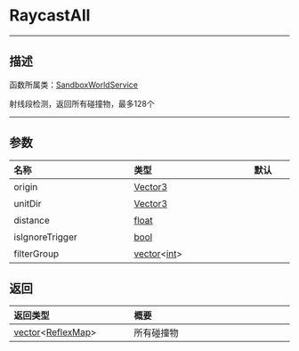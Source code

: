 
# RaycastAll
-----------------------------------------------------------------------------------------
## 描述

函数所属类：[SandboxWorldService](/Api/Class/GamePlay/SandboxWorldService.md)

射线段检测，返回所有碰撞物，最多128个

-----------------------------------------------------------------------------------------
## 参数

|<div style="width:200px">**名称**</div>|<div style="width:200px">**类型**</div>|<div style="width:200px">**默认**</div>|<div style="width:345px">**描述**</div>|
|:--------------------|:--------------------|:--------------------|:--------------------|
|origin|[Vector3](/Api/DataType/Vector3.md)||射线段的起点，世界坐标|
|unitDir|[Vector3](/Api/DataType/Vector3.md)||射线段的世界方向，单位向量|
|distance|[float](/Api/DataType/float.md)||射线段的最大长度|
|isIgnoreTrigger|[bool](/Api/DataType/bool.md)||是否忽略trigger类型|
|filterGroup|[vector](/Api/DataType/vector.md)\<[int](/Api/DataType/int.md)\>||过滤组，{1，2，3} 含有的数字组会被查询|


## 返回

|<div style="width:200px">**返回类型**</div>|<div style="width:800px">**概要**</div>|
|:---|:---|
|[vector](/Api/DataType/vector.md)\<[ReflexMap](/Api/DataType/ReflexMap.md)\>|所有碰撞物|
